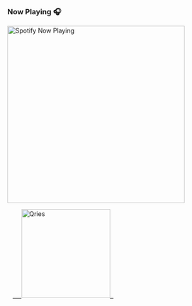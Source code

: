 <!--
**gregnrobinson/gregnrobinson** is a ✨ _special_ ✨ repository because its `README.md` (this file) appears on your GitHub profile.

Here are some ideas to get you started:

- 🔭 I’m currently working on ...
- 🌱 I’m currently learning ...
- 👯 I’m looking to collaborate on ...
- 🤔 I’m looking for help with ...
- 💬 Ask me about ...
- 📫 How to reach me: ...
- 😄 Pronouns: ...
- ⚡ Fun fact: ...
-->

### Now Playing 🎧

[<img src="https://spotify-now-playing-cyan-seven.vercel.app/api/spotify-playing" alt="Spotify Now Playing" width="400" />](https://open.spotify.com/user/gregnrobinson-ca)


<link property="schema:url"    href="https://pisite.gregrobinson.ca" />
<meta property="schema:url" content="/" />

<body>
   <a href="https://pisite.gregrobinson.ca">
     <img alt="Qries" src="https://storage.googleapis.com/pisite/og.png"
     width=350" height="200">
   </a>
</body>

